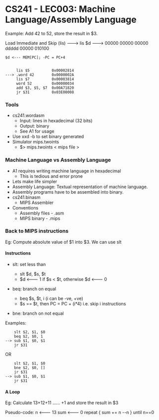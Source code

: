 # CS241 - LEC003: Machine Language/Assembly Language

Example: Add 42 to 52, store the result in $3.

Load Immediate and Skip (lis)
---> lis $d
---> 00000 00000 00000 ddddd 00000 010100
```
$d <--- MEM[PC]; -PC = PC+4


     lis $5          0x00002814
---> .word 42        0x0000002A
     lis $7          0x00003814
     word 52         0x00000034
     add $3, $5, $7  0x00A71820
     jr $31          0x03E00008
```

### Tools
- cs241.wordasm
  - Input: lines in hexadecimal (32 bits)
  - Output: binary
  - See A1 for usage
- Use xxd -b to set binary generated
- Simulator mips.twoints
  - $> mips.twoints < mips file >

### Machine Language vs Assembly Language
- A1 requires writing machine language in hexadecimal
  - This is tedious and error prone
- Lets make life simpler
- Assembly Language: Textual representation of machine language.
- Assembly programs have to be assembled into binary.
- cs241.binasm
  - MIPS Assembler
- Conventions
  - Assembly files - .asm
  - MIPS binary - .mips

### Back to MIPS instructions
Eg: Compute absolute value of $1 into $3. We can use slt

#### Instructions
- slt: set less than
  - slt $d, $s, $t
  - $d <--- 1 if $s < $t, otherwise $d <--- 0

- beq: branch on equal
  - beq $s, $t, i (i can be -ve, +ve)
  - $s == $t, then PC = PC + (i*4) i.e. skip i instructions
- bne: branch on not equal

Examples:
```
    slt $2, $1, $0
    beq $2, $0, 1
--> sub $1, $0, $1
    jr $31
```

OR

```
    slt $2, $1, $0
    bne $2, $0, []
    jr $31
--> sub $1, $0, $1
    jr $31
```
#### A Loop
Eg: Calculate 13+12+11 ...... +1 and store the result in $3

Pseudo-code:
n <--- 13
sum <--- 0
repeat {
	sum += n
	--n
} until n==0
<!--stackedit_data:
eyJoaXN0b3J5IjpbLTEwMDUxMDg3NDYsLTQ3Mzk1MTAzOCwxMT
Y0OTE5MTcyLDE5NjM5OTk2MjQsMTY0NjUwNjk3M119
-->